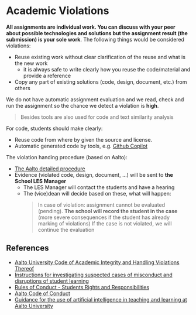 # Academic Violations

**All assignments are individual work. You can discuss with your peer about possible technologies and solutions but the assignment result (the submission) is your sole work**. The following things would be considered violations:
* Reuse existing work without clear clarification of the reuse and what is the new work
  - it is always safe to write clearly how you reuse the code/material and provide a reference
* Copy any part of existing solutions (code, design, document, etc.) from others

We do not have automatic assignment evaluation and we read, check and run the assignment so the chance we detect a violation is **high**. 
>Besides tools are also used for code and text similarity analysis

For code, students should make clearly:
* Reuse code from where by given the source and license.
* Automatic generated code by tools, e.g. [Github Copilot](https://github.com/features/copilot)

The violation handing procedure (based on Aalto):
* [The Aalto detailed procedure](https://into.aalto.fi/display/ensaannot/Aalto+University+Code+of+Academic+Integrity+and+Handling+Violations+Thereof#AaltoUniversityCodeofAcademicIntegrityandHandlingViolationsThereof-4.4Procedure)
* Evidence (violated code, design, document, ...) will be sent to **the School LES Manager**
  - The LES Manager will contact the students and have a hearing
  - The (vice)dean will decide based on these, what will happen:
     >In case of violation: assignment cannot be evaluated (pending).
      **The school will record the student in the case** (more severe consequences if the student has already marking of violations)
    > If the case is not violated, we will continue the  evaluation

## References

- [Aalto University Code of Academic Integrity and Handling Violations Thereof](https://www.aalto.fi/en/applications-instructions-and-guidelines/aalto-university-code-of-academic-integrity-and-handling-violations-thereof)
- [Instructions for investigating suspected cases of misconduct and disruptions of student learning](https://www.aalto.fi/en/applications-instructions-and-guidelines/instructions-for-investigating-suspected-cases-of-misconduct-and-disruptions-of-student-learning)
- [Rules of Conduct - Students ́Rights and Responsibilities](https://www.aalto.fi/en/applications-instructions-and-guidelines/rules-of-conduct-students-rights-and-responsibilities-in-force-from-1-august-2020)
- [Aalto Code of Conduct](https://www.aalto.fi/en/aalto-university/code-of-conduct-values-into-practice)
- [Guidance for the use of artificial intelligence in teaching and learning at Aalto University](https://www.aalto.fi/en/services/guidance-for-the-use-of-artificial-intelligence-in-teaching-and-learning-at-aalto-university)
